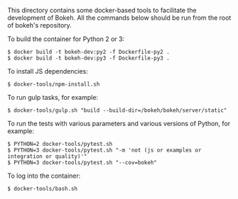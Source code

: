 This directory contains some docker-based tools to facilitate the development
of Bokeh. All the commands below should be run from the root of bokeh's
repository.

To build the container for Python 2 or 3:

    $ docker build -t bokeh-dev:py2 -f Dockerfile-py2 .
    $ docker build -t bokeh-dev:py3 -f Dockerfile-py3 .

To install JS dependencies:

    $ docker-tools/npm-install.sh

To run gulp tasks, for example:

    $ docker-tools/gulp.sh "build --build-dir=/bokeh/bokeh/server/static"

To run the tests with various parameters and various versions of Python, for example:

    $ PYTHON=2 docker-tools/pytest.sh
    $ PYTHON=3 docker-tools/pytest.sh "-m 'not (js or examples or integration or quality)'"
    $ PYTHON=3 docker-tools/pytest.sh "--cov=bokeh"

To log into the container:

    $ docker-tools/bash.sh
